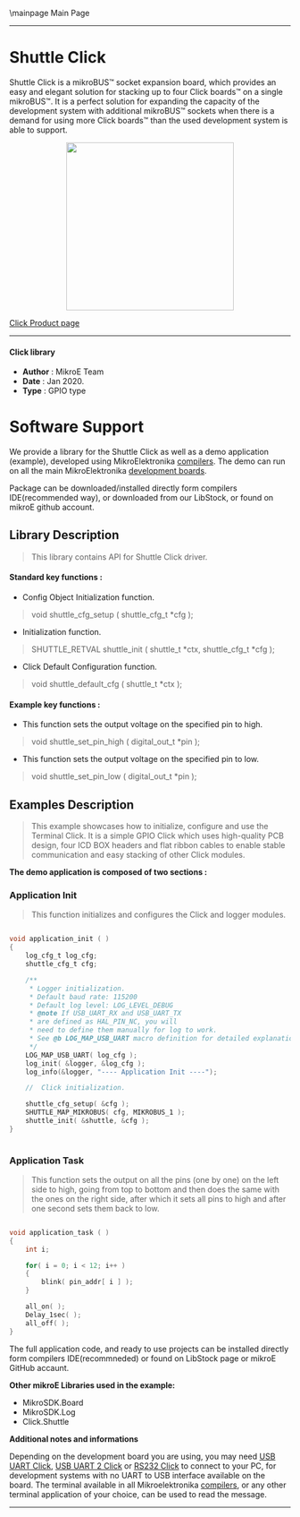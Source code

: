 \mainpage Main Page
 
---
# Shuttle Click

Shuttle Click is a mikroBUS™ socket expansion board, which provides an easy and elegant solution for stacking up to four Click boards™ on a single mikroBUS™. It is a perfect solution for expanding the capacity of the development system with additional mikroBUS™ sockets when there is a demand for using more Click boards™ than the used development system is able to support.

<p align="center">
  <img src="https://download.mikroe.com/images/click_for_ide/shuttle_click.png" height=300px>
</p>

[Click Product page](https://www.mikroe.com/shuttle-click)

---

#### Click library 

- **Author**        : MikroE Team
- **Date**          : Jan 2020.
- **Type**          : GPIO type

# Software Support

We provide a library for the Shuttle Click 
as well as a demo application (example), developed using MikroElektronika 
[compilers](https://shop.mikroe.com/compilers). 
The demo can run on all the main MikroElektronika [development boards](https://shop.mikroe.com/development-boards).

Package can be downloaded/installed directly form compilers IDE(recommended way), or downloaded from our LibStock, or found on mikroE github account. 

## Library Description

> This library contains API for Shuttle Click driver.

#### Standard key functions :

- Config Object Initialization function.
> void shuttle_cfg_setup ( shuttle_cfg_t *cfg ); 
 
- Initialization function.
> SHUTTLE_RETVAL shuttle_init ( shuttle_t *ctx, shuttle_cfg_t *cfg );

- Click Default Configuration function.
> void shuttle_default_cfg ( shuttle_t *ctx );


#### Example key functions :

- This function sets the output voltage on the specified pin to high.
> void shuttle_set_pin_high ( digital_out_t *pin );
 
- This function sets the output voltage on the specified pin to low.
> void shuttle_set_pin_low ( digital_out_t *pin );

## Examples Description

> This example showcases how to initialize, configure and use the Terminal Click. It is a simple
  GPIO Click which uses high-quality PCB design, four ICD BOX headers and flat ribbon cables to
  enable stable communication and easy stacking of other Click modules.

**The demo application is composed of two sections :**

### Application Init 

> This function initializes and configures the Click and logger modules. 

```c

void application_init ( )
{
    log_cfg_t log_cfg;
    shuttle_cfg_t cfg;

    /** 
     * Logger initialization.
     * Default baud rate: 115200
     * Default log level: LOG_LEVEL_DEBUG
     * @note If USB_UART_RX and USB_UART_TX 
     * are defined as HAL_PIN_NC, you will 
     * need to define them manually for log to work. 
     * See @b LOG_MAP_USB_UART macro definition for detailed explanation.
     */
    LOG_MAP_USB_UART( log_cfg );
    log_init( &logger, &log_cfg );
    log_info(&logger, "---- Application Init ----");

    //  Click initialization.

    shuttle_cfg_setup( &cfg );
    SHUTTLE_MAP_MIKROBUS( cfg, MIKROBUS_1 );
    shuttle_init( &shuttle, &cfg );
}
  
```

### Application Task

> This function sets the output on all the pins (one by one) on the left side to high, going
  from top to bottom and then does the same with the ones on the right side, after which it 
  sets all pins to high and after one second sets them back to low. 

```c

void application_task ( )
{
    int i;

    for( i = 0; i < 12; i++ )
    {
        blink( pin_addr[ i ] );
    }

    all_on( );
    Delay_1sec( );
    all_off( );
}  

```

The full application code, and ready to use projects can be  installed directly form compilers IDE(recommneded) or found on LibStock page or mikroE GitHub accaunt.

**Other mikroE Libraries used in the example:** 

- MikroSDK.Board
- MikroSDK.Log
- Click.Shuttle

**Additional notes and informations**

Depending on the development board you are using, you may need 
[USB UART Click](https://shop.mikroe.com/usb-uart-click), 
[USB UART 2 Click](https://shop.mikroe.com/usb-uart-2-click) or 
[RS232 Click](https://shop.mikroe.com/rs232-click) to connect to your PC, for 
development systems with no UART to USB interface available on the board. The 
terminal available in all Mikroelektronika 
[compilers](https://shop.mikroe.com/compilers), or any other terminal application 
of your choice, can be used to read the message.

---
